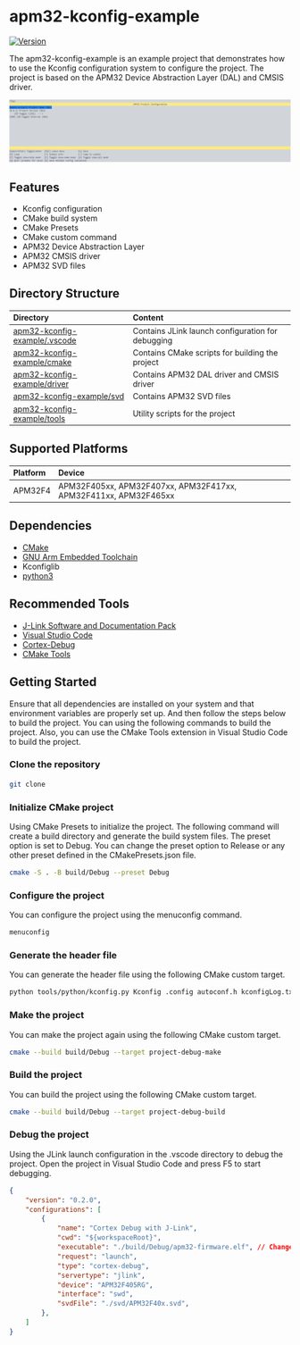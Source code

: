 # apm32-kconfig-example

[![Version](https://img.shields.io/github/v/release/LuckkMaker/apm32-kconfig-example)](https://github.com/LuckkMaker/apm32-kconfig-example/releases/latest)

The apm32-kconfig-example is an example project that demonstrates how to use the Kconfig configuration system to configure the project. The project is based on the APM32 Device Abstraction Layer (DAL) and CMSIS driver.

![menuconfig](./doc/figures/menuconfig.png)

## Features

- Kconfig configuration
- CMake build system
- CMake Presets
- CMake custom command
- APM32 Device Abstraction Layer
- APM32 CMSIS driver
- APM32 SVD files

## Directory Structure

| Directory                                     | Content                                                      |
| :-------------------------------------------- | :----------------------------------------------------------- |
| [apm32-kconfig-example/.vscode](./.vscode)    | Contains JLink launch configuration for debugging            |
| [apm32-kconfig-example/cmake](./cmake)        | Contains CMake scripts for building the project              |
| [apm32-kconfig-example/driver](./driver)      | Contains APM32 DAL driver and CMSIS driver                   |
| [apm32-kconfig-example/svd](./svd)            | Contains APM32 SVD files                                     |
| [apm32-kconfig-example/tools](./tools)        | Utility scripts for the project                              |

## Supported Platforms

| Platform      | Device                                                          |
| :------------ | :-------------------------------------------------------------- |
| APM32F4       | APM32F405xx, APM32F407xx, APM32F417xx, APM32F411xx, APM32F465xx |

## Dependencies

- [CMake](https://cmake.org/)
- [GNU Arm Embedded Toolchain](https://developer.arm.com/tools-and-software/open-source-software/developer-tools/gnu-toolchain/gnu-rm)
- Kconfiglib
- [python3](https://www.python.org/)

## Recommended Tools

- [J-Link Software and Documentation Pack](https://www.segger.com/downloads/jlink/)
- [Visual Studio Code](https://code.visualstudio.com/)
- [Cortex-Debug](https://marketplace.visualstudio.com/items?itemName=marus25.cortex-debug)
- [CMake Tools](https://marketplace.visualstudio.com/items?itemName=ms-vscode.cmake-tools)

## Getting Started

Ensure that all dependencies are installed on your system and that environment variables are properly set up. And then follow the steps below to build the project.
You can using the following commands to build the project. Also, you can use the CMake Tools extension in Visual Studio Code to build the project.

### Clone the repository

```bash
git clone
```

### Initialize CMake project

Using CMake Presets to initialize the project. The following command will create a build directory and generate the build system files. The preset option is set to Debug. You can change the preset option to Release or any other preset defined in the CMakePresets.json file.

```bash
cmake -S . -B build/Debug --preset Debug
```

### Configure the project

You can configure the project using the menuconfig command.

```bash
menuconfig
```

### Generate the header file

You can generate the header file using the following CMake custom target.

```bash
python tools/python/kconfig.py Kconfig .config autoconf.h kconfigLog.txt .config
```

### Make the project

You can make the project again using the following CMake custom target.

```bash
cmake --build build/Debug --target project-debug-make
```

### Build the project

You can build the project using the following CMake custom target.

```bash
cmake --build build/Debug --target project-debug-build
```

### Debug the project

Using the JLink launch configuration in the .vscode directory to debug the project. Open the project in Visual Studio Code and press F5 to start debugging.

```json
{
    "version": "0.2.0",
    "configurations": [
        {
            "name": "Cortex Debug with J-Link",
            "cwd": "${workspaceRoot}",
            "executable": "./build/Debug/apm32-firmware.elf", // Change the executable path
            "request": "launch",
            "type": "cortex-debug",
            "servertype": "jlink",
            "device": "APM32F405RG",
            "interface": "swd",
            "svdFile": "./svd/APM32F40x.svd",
        },
    ]
}
```
